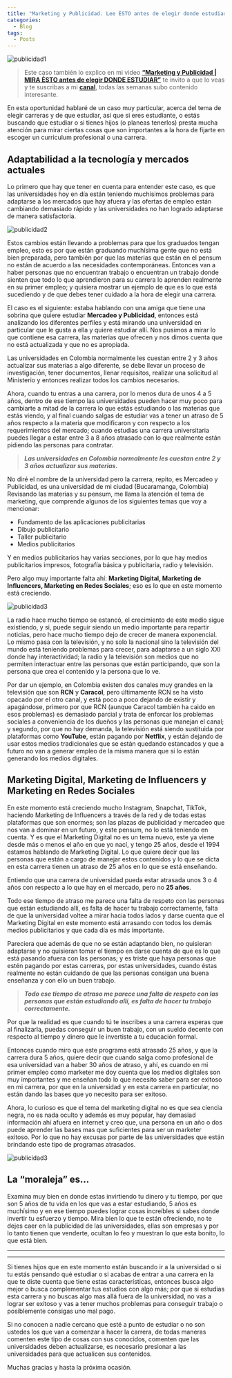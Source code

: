 ```yaml
---
title: "Marketing y Publicidad. Lee ÉSTO antes de elegir donde estudiar."
categories:
  - Blog
tags:
  - Posts
---
```


![publicidad1](/blog/assets/images/publicidad1.png)

> Este caso también lo explico en mi video [**“Marketing y Publicidad | MIRA ÉSTO antes de elegir DONDE ESTUDIAR”**](https://youtu.be/39MKTC5Us5A) te invito a que lo veas y te suscribas a mi [**canal**](http://youtube.losnomadas.co/), todas las semanas subo contenido interesante.

En esta oportunidad hablaré de un caso muy particular, acerca del tema de elegir carreras y de que estudiar, así que si eres estudiante, o estás buscando que estudiar o si tienes hijos (o planeas tenerlos) presta mucha atención para mirar ciertas cosas que son importantes a la hora de fijarte en escoger un curriculum profesional o una carrera.

## Adaptabilidad a la tecnología y mercados actuales
Lo primero que hay que tener en cuenta para entender este caso, es que las universidades hoy en día están teniendo muchísimos problemas para adaptarse a los mercados que hay afuera y las ofertas de empleo están cambiando demasiado rápido y las universidades no han logrado adaptarse de manera satisfactoria.

![publicidad2](/blog/assets/images/publicidad2.png)

Estos cambios están llevando a problemas para que los graduados tengan empleo, esto es por que están graduando muchísima gente que no está bien preparada, pero también por que las materias que están en el pensum no están de acuerdo a las necesidades contemporáneas. Entonces van a haber personas que no encuentran trabajo o encuentran un trabajo donde sienten que todo lo que aprendieron para su carrera lo aprenden realmente en su primer empleo; y quisiera mostrar un ejemplo de que es lo que está sucediendo y de que debes tener cuidado a la hora de elegir una carrera.

El caso es el siguiente: estaba hablando con una amiga que tiene una sobrina que quiere estudiar **Mercadeo y Publicidad**, entonces está analizando los diferentes perfiles y está mirando una universidad en particular que le gusta a ella y quiere estudiar allí. Nos pusimos a mirar lo que contiene esa carrera, las materias que ofrecen y nos dimos cuenta que no está actualizada y que no es apropiada.

Las universidades en Colombia normalmente les cuestan entre 2 y 3 años actualizar sus materias a algo diferente, se debe llevar un proceso de investigación, tener documentos, llenar requisitos, realizar una solicitud al Ministerio y entonces realizar todos los cambios necesarios.

Ahora, cuando tu entras a una carrera, por lo menos dura de unos 4 a 5 años, dentro de ese tiempo las universidades pueden hacer muy poco para cambiarte a mitad de la carrera lo que estás estudiando o las materias que estás viendo, y al final cuando salgas de estudiar vas a tener un atraso de 5 años respecto a la materia que modificaron y con respecto a los requerimientos del mercado; cuando estudias una carrera universitaria puedes llegar a estar entre 3 a 8 años atrasado con lo que realmente están pidiendo las personas para contratar.

> ***Las universidades en Colombia normalmente les cuestan entre 2 y 3 años actualizar sus materias.***

No diré el nombre de la universidad pero la carrera, repito, es Mercadeo y Publicidad, es una universidad de mi ciudad (Bucaramanga, Colombia) Revisando las materias y su pensum, me llama la atención el tema de marketing, que comprende algunos de los siguientes temas que voy a mencionar:

- Fundamento de las aplicaciones publicitarias
- Dibujo publicitario
- Taller publicitario
- Medios publicitarios

Y en medios publicitarios hay varias secciones, por lo que hay medios publicitarios impresos, fotografía básica y publicitaria, radio y televisión.

Pero algo muy importante falta ahí: **Marketing Digital, Marketing de Influencers, Marketing en Redes Sociales**; eso es lo que en este momento está creciendo.

![publicidad3](/blog/assets/images/publicidad3.png)

La radio hace mucho tiempo se estancó, el crecimiento de este medio sigue existiendo, y si, puede seguir siendo un medio importante para repartir noticias, pero hace mucho tiempo dejo de crecer de manera exponencial. Lo mismo pasa con la televisión, y no solo la nacional sino la televisión del mundo está teniendo problemas para crecer, para adaptarse a un siglo XXI donde hay interactividad; la radio y la televisión son medios que no permiten interactuar entre las personas que están participando, que son la persona que crea el contenido y la persona que lo ve.

Por dar un ejemplo, en Colombia existen dos canales muy grandes en la televisión que son **RCN** y **Caracol**, pero últimamente RCN se ha visto opacado por el otro canal, y está poco a poco dejando de existir y apagándose, primero por que RCN (aunque Caracol también ha caido en esos problemas) es demasiado parcial y trata de enforcar los problemas sociales a conveniencia de los dueños y las personas que manejan el canal; y segundo, por que no hay demanda, la televisión está siendo sustituida por plataformas como **YouTube**, están pagando por **Netflix**, y están dejando de usar estos medios tradicionales que se están quedando estancados y que a futuro no van a generar empleo de la misma manera que si lo están generando los medios digitales.

## Marketing Digital, Marketing de Influencers y Marketing en Redes Sociales
En este momento está creciendo mucho Instagram, Snapchat, TikTok, haciendo Marketing de Influencers a través de la red y de todas estas plataformas que son enormes; son las plazas de publicidad y mercadeo que nos van a dominar en un futuro, y este pensum, no lo está teniendo en cuenta. Y es que el Marketing Digital no es un tema nuevo, este ya viene desde más o menos el año en que yo nací, y tengo 25 años, desde el 1994 estamos hablando de Marketing Digital. Lo que quiere decir que las personas que están a cargo de manejar estos contenidos y lo que se dicta en esta carrera tienen un atraso de 25 años en lo que se está enseñando.

Entiendo que una carrera de universidad pueda estar atrasada unos 3 o 4 años con respecto a lo que hay en el mercado, pero no **25 años**.

Todo ese tiempo de atraso me parece una falta de respeto con las personas que están estudiando allí, es falta de hacer tu trabajo correctamente, falta de que la universidad voltee a mirar hacia todos lados y darse cuenta que el Marketing Digital en este momento está arrasando con todos los demás medios publicitarios y que cada día es más importante.

Pareciera que además de que no se están adaptando bien, no quisieran adaptarse y no quisieran tomar el tiempo en darse cuenta de que es lo que está pasando afuera con las personas; y es triste que haya personas que estén pagando por estas carreras, por estas universidades, cuando éstas realmente no están cuidando de que las personas consigan una buena enseñanza y con ello un buen trabajo.

> ***Todo ese tiempo de atraso me parece una falta de respeto con las personas que están estudiando allí, es falta de hacer tu trabajo correctamente.***

Por que la realidad es que cuando tú te inscribes a una carrera esperas que al finalizarla, puedas conseguir un buen trabajo, con un sueldo decente con respecto al tiempo y dinero que le invertiste a tu educación formal.

Entonces cuando miro que este programa está atrasado 25 años, y que la carrera dura 5 años, quiere decir que cuando salga como profesional de esa universidad van a haber 30 años de atraso, y ahí, es cuando en mi primer empleo como marketer me doy cuenta que los medios digitales son muy importantes y me enseñan todo lo que necesito saber para ser exitoso en mi carrera, por que en la universidad y en esta carrera en particular, no están dando las bases que yo necesito para ser exitoso.

Ahora, lo curioso es que el tema del marketing digital no es que sea ciencia negra, no es nada oculto y además es muy popular, hay demasiad información ahí afuera en internet y creo que, una persona en un año o dos puede aprender las bases mas que suficientes para ser un marketer exitoso. Por lo que no hay excusas por parte de las universidades que están brindando este tipo de programas atrasados.

![publicidad3](/blog/assets/images/publicidad3.png)

## La “moraleja” es…
Examina muy bien en donde estas invirtiendo tu dinero y tu tiempo, por que son 5 años de tu vida en los que vas a estar estudiando, 5 años es muchísimo y en ese tiempo puedes lograr cosas increíbles si sabes donde invertir tu esfuerzo y tiempo. Mira bien lo que te están ofreciendo, no te dejes caer en la publicidad de las universidades, ellas son empresas y por lo tanto tienen que venderte, ocultan lo feo y muestran lo que esta bonito, lo que está bien.

---
---

Si tienes hijos que en este momento están buscando ir a la universidad o si tu estás pensando qué estudiar o si acabas de entrar a una carrera en la que te diste cuenta que tiene estas características, entonces busca algo mejor o busca complementar tus estudios con algo más; por que si estudias esta carrera y no buscas algo mas allá fuera de la universidad, no vas a lograr ser exitoso y vas a tener muchos problemas para conseguir trabajo o posiblemente consigas uno mal pago.

Si no conocen a nadie cercano que esté a punto de estudiar o no son ustedes los que van a comenzar a hacer la carrera, de todas maneras comenten este tipo de cosas con sus conocidos, comenten que las universidades deben actualizarse, es necesario presionar a las universidades para que actualicen sus contenidos.

Muchas gracias y hasta la próxima ocasión.
